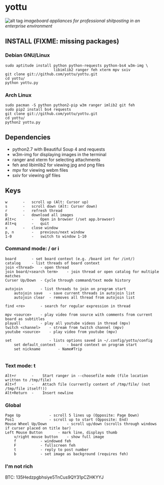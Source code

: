 # yottu


![alt tag](https://raw.github.com/yottu/yottu/master/screenshot.png)
_imageboard appliances for professional shitposting in an enterprise environment_

## INSTALL (FIXME: missing packages)
### Debian GNU/Linux
```
sudo aptitude install python python-requests python-bs4 w3m-img \
                      libimlib2 ranger feh xterm mpv sxiv
git clone git://github.com/yottu/yottu.git
cd yottu/
python yottu.py
```

### Arch Linux
```
sudo pacman -S python python2-pip w3m ranger imlib2 git feh
sudo pip2 install bs4 requests
git clone git://github.com/yottu/yottu.git
cd yottu/
python2 yottu.py
```

## Dependencies
- python2.7 with Beautiful Soup 4 and requests
- w3m-img for displaying images in the terminal
- ranger and xterm for selecting attachments
- feh and libimlib2 for viewing jpg and png files
- mpv for viewing webm files
- sxiv for viewing gif files

## Keys
```
w 		- 	scroll up (Alt: Cursor up)
s 		- 	scroll down (Alt: Curser down)
r		-	refresh thread
D		-	download all images
Alt+c		-	Open in browser (/set app.browser)
Alt+q 		-	quit
x		-	close window
p, n 		- 	previous/next window
1-0 		-	switch to window 1-10
```

### Command mode: / or i
```
board 		- set board context (e.g. /board int for /int/)
catalog 	- list threads of board context
join <thread>	- open thread
join board/<search term>	- join thread or open catalog for multiple matches
Curser Up/Down 	- Cycle through command/text mode history

autojoin 		- list threads to join on program start
	autojoin save 	- save current threads in autojoin list
	autojoin clear	- removes all thread from autojoin list

find <re>		- search for regular expression in thread  

mpv	<source>	- play video from source with comments from current board as subtitles
playall			- play all youtube videos in thread (mpv)
twitch <channel>	- stream from twitch channel (mpv)
youtube <source>	- play video from youtube (mpv)
	
set 				- lists options saved in ~/.config/yottu/config
	set default_context 	- board context on program start
	set nickname 		- Name#Trip
	
```

### Text mode: t
```
Alt+r 		-	 Start ranger in --choosefile mode (file location written to /tmp/file)
Alt+f 		- 	 Attach file (currently content of /tmp/file/ (not /tmp/file itself!))
Alt+Return 	-	 Insert newline
```

### Global
```
Page Up 			- scroll 5 lines up (Opposite: Page Down)
Pos1				- scroll up to start (Opposite: End)
Mouse Wheel Up/Down 		- scroll up/down (scrolls through windows if curser placed on title bar)
Left Mouse Button 		- mark line, displays thumb 
	v/right mouse button 	- show full image
	f 			- windowed feh
	F 			- fullscreen feh
	t 			- reply to post number
	b			- set image as background (requires feh)
```

### I'm not rich
BTC: 135Hedzpgbhsiye5TnCus9QY31pCZHKYYJ